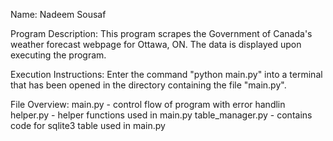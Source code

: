 Name: Nadeem Sousaf

Program Description: This program scrapes the Government of Canada's weather forecast webpage for Ottawa, ON. The data is displayed upon executing the program.

Execution Instructions: Enter the command "python main.py" into a terminal that has been opened in the directory containing the file "main.py".

File Overview:
main.py - control flow of program with error handlin
helper.py - helper functions used in main.py
table_manager.py - contains code for sqlite3 table used in main.py